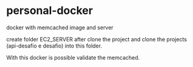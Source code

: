 # personal-docker

docker with memcached image and server

create folder EC2_SERVER after clone the project and clone the projects (api-desafio e desafio) into this folder.

With this docker is possible validate the memcached.
